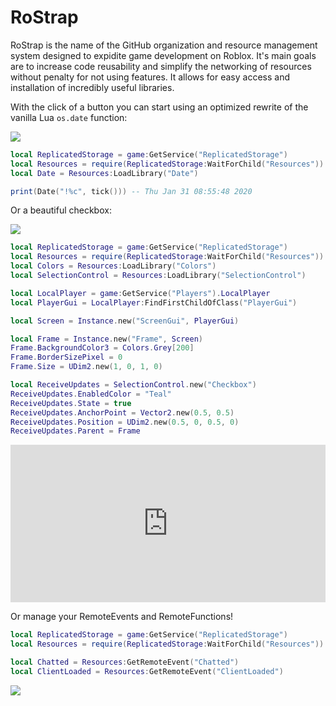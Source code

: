# RoStrap

RoStrap is the name of the GitHub organization and resource management system designed to expidite game development on Roblox. It's main goals are to increase code reusability and simplify the networking of resources without penalty for not using features. It allows for easy access and installation of incredibly useful libraries.


With the click of a button you can start using an optimized rewrite of the vanilla Lua `os.date` function:

![](https://user-images.githubusercontent.com/15217173/40766278-978e91b2-6474-11e8-8493-3a1f3faff660.png)

```lua
local ReplicatedStorage = game:GetService("ReplicatedStorage")
local Resources = require(ReplicatedStorage:WaitForChild("Resources"))
local Date = Resources:LoadLibrary("Date")

print(Date("!%c", tick())) -- Thu Jan 31 08:55:48 2020
```

Or a beautiful checkbox:

![](https://user-images.githubusercontent.com/15217173/40769612-128acd1e-647e-11e8-8d64-5c570a6566b2.png)
```lua
local ReplicatedStorage = game:GetService("ReplicatedStorage")
local Resources = require(ReplicatedStorage:WaitForChild("Resources"))
local Colors = Resources:LoadLibrary("Colors")
local SelectionControl = Resources:LoadLibrary("SelectionControl")

local LocalPlayer = game:GetService("Players").LocalPlayer
local PlayerGui = LocalPlayer:FindFirstChildOfClass("PlayerGui")

local Screen = Instance.new("ScreenGui", PlayerGui)

local Frame = Instance.new("Frame", Screen)
Frame.BackgroundColor3 = Colors.Grey[200]
Frame.BorderSizePixel = 0
Frame.Size = UDim2.new(1, 0, 1, 0)

local ReceiveUpdates = SelectionControl.new("Checkbox")
ReceiveUpdates.EnabledColor = "Teal"
ReceiveUpdates.State = true
ReceiveUpdates.AnchorPoint = Vector2.new(0.5, 0.5)
ReceiveUpdates.Position = UDim2.new(0.5, 0, 0.5, 0)
ReceiveUpdates.Parent = Frame
```

<div align="right" style="width:100%;height:0px;position:relative;padding-bottom:50%;"><iframe src="https://streamable.com/s/9lt8o/ohhazy" frameborder="0" style="width:100%;height:100%;position:absolute;left:0px;top:0px;overflow:hidden;"></iframe></div>

Or manage your RemoteEvents and RemoteFunctions!
```lua
local ReplicatedStorage = game:GetService("ReplicatedStorage")
local Resources = require(ReplicatedStorage:WaitForChild("Resources"))

local Chatted = Resources:GetRemoteEvent("Chatted")
local ClientLoaded = Resources:GetRemoteEvent("ClientLoaded")
```
![](https://user-images.githubusercontent.com/15217173/38775951-d6bfbeee-404b-11e8-8396-9666a0b20b98.png)
